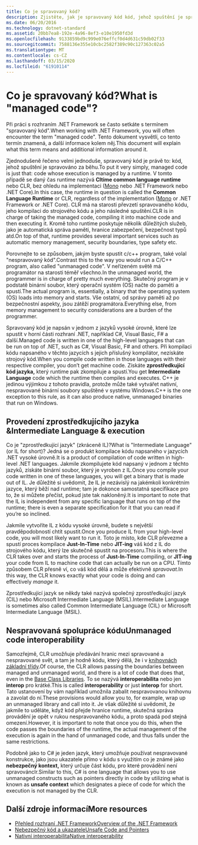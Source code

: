 ```yaml
---
title: Co je spravovaný kód?
description: Zjistěte, jak je spravovaný kód kód, jehož spuštění je spravováno za běhu, clr (Common Language Runtime).
ms.date: 06/20/2016
ms.technology: dotnet-standard
ms.assetid: 20bb7ea8-192e-4a96-8ef3-e10e1950fd3d
ms.openlocfilehash: 9133859bd9c999e076effcf0d4d631c59db02f33
ms.sourcegitcommit: 7588136e355e10cbc2582f389c90c127363c02a5
ms.translationtype: MT
ms.contentlocale: cs-CZ
ms.lasthandoff: 03/15/2020
ms.locfileid: "61910114"
---
```

# <a name="what-is-managed-code"></a><span data-ttu-id="d842d-103">Co je spravovaný kód?</span><span class="sxs-lookup"><span data-stu-id="d842d-103">What is "managed code"?</span></span>

<span data-ttu-id="d842d-104">Při práci s rozhraním .NET Framework se často setkáte s termínem "spravovaný kód".</span><span class="sxs-lookup"><span data-stu-id="d842d-104">When working with .NET Framework, you will often encounter the term "managed code".</span></span> <span data-ttu-id="d842d-105">Tento dokument vysvětlí, co tento termín znamená, a další informace kolem něj.</span><span class="sxs-lookup"><span data-stu-id="d842d-105">This document will explain what this term means and additional information around it.</span></span>

<span data-ttu-id="d842d-106">Zjednodušeně řečeno velmi jednoduše, spravovaný kód je právě to: kód, jehož spuštění je spravováno za běhu.</span><span class="sxs-lookup"><span data-stu-id="d842d-106">To put it very simply, managed code is just that: code whose execution is managed by a runtime.</span></span> <span data-ttu-id="d842d-107">V tomto případě se daný čas runtime nazývá **Cltime common language runtime** nebo CLR, bez ohledu na implementaci ([Mono](https://www.mono-project.com/) nebo .NET Framework nebo .NET Core).</span><span class="sxs-lookup"><span data-stu-id="d842d-107">In this case, the runtime in question is called the **Common Language Runtime** or CLR, regardless of the implementation ([Mono](https://www.mono-project.com/) or .NET Framework or .NET Core).</span></span> <span data-ttu-id="d842d-108">CLR má na starosti převzetí spravovaného kódu, jeho kompilaci do strojového kódu a jeho následné spuštění.</span><span class="sxs-lookup"><span data-stu-id="d842d-108">CLR is in charge of taking the managed code, compiling it into machine code and then executing it.</span></span> <span data-ttu-id="d842d-109">Kromě toho runtime poskytuje několik důležitých služeb, jako je automatická správa paměti, hranice zabezpečení, bezpečnost typů atd.</span><span class="sxs-lookup"><span data-stu-id="d842d-109">On top of that, runtime provides several important services such as automatic memory management, security boundaries, type safety etc.</span></span>

<span data-ttu-id="d842d-110">Porovnejte to se způsobem, jakým byste spustit c/c++ program, také volal "nespravovaný kód".</span><span class="sxs-lookup"><span data-stu-id="d842d-110">Contrast this to the way you would run a C/C++ program, also called "unmanaged code".</span></span> <span data-ttu-id="d842d-111">V neřízeném světě má programátor na starosti téměř všechno.</span><span class="sxs-lookup"><span data-stu-id="d842d-111">In the unmanaged world, the programmer is in charge of pretty much everything.</span></span> <span data-ttu-id="d842d-112">Skutečný program je v podstatě binární soubor, který operační systém (OS) načte do paměti a spustí.</span><span class="sxs-lookup"><span data-stu-id="d842d-112">The actual program is, essentially, a binary that the operating system (OS) loads into memory and starts.</span></span> <span data-ttu-id="d842d-113">Vše ostatní, od správy paměti až po bezpečnostní aspekty, jsou zátěží programátora.</span><span class="sxs-lookup"><span data-stu-id="d842d-113">Everything else, from memory management to security considerations are a burden of the programmer.</span></span>

<span data-ttu-id="d842d-114">Spravovaný kód je napsán v jednom z jazyků vysoké úrovně, které lze spustit v horní části rozhraní .NET, například C#, Visual Basic, F# a další.</span><span class="sxs-lookup"><span data-stu-id="d842d-114">Managed code is written in one of the high-level languages that can be run on top of .NET, such as C#, Visual Basic, F# and others.</span></span> <span data-ttu-id="d842d-115">Při kompilaci kódu napsaného v těchto jazycích s jejich příslušný kompilátor, nezískáte strojový kód.</span><span class="sxs-lookup"><span data-stu-id="d842d-115">When you compile code written in those languages with their respective compiler, you don’t get machine code.</span></span> <span data-ttu-id="d842d-116">Získáte **zprostředkující kód jazyka,** který runtime pak zkompiluje a spustí.</span><span class="sxs-lookup"><span data-stu-id="d842d-116">You get **Intermediate Language** code which the runtime then compiles and executes.</span></span> <span data-ttu-id="d842d-117">C++ je jedinou výjimkou z tohoto pravidla, protože může také vytvářet nativní, nespravované binární soubory spuštěné v systému Windows.</span><span class="sxs-lookup"><span data-stu-id="d842d-117">C++ is the one exception to this rule, as it can also produce native, unmanaged binaries that run on Windows.</span></span>

## <a name="intermediate-language--execution"></a><span data-ttu-id="d842d-118">Provedení zprostředkujícího jazyka &</span><span class="sxs-lookup"><span data-stu-id="d842d-118">Intermediate Language & execution</span></span>

<span data-ttu-id="d842d-119">Co je "zprostředkující jazyk" (zkráceně IL)?</span><span class="sxs-lookup"><span data-stu-id="d842d-119">What is "Intermediate Language" (or IL for short)?</span></span> <span data-ttu-id="d842d-120">Jedná se o produkt kompilace kódu napsaného v jazycích .NET vysoké úrovně.</span><span class="sxs-lookup"><span data-stu-id="d842d-120">It is a product of compilation of code written in high-level .NET languages.</span></span> <span data-ttu-id="d842d-121">Jakmile zkompilujete kód napsaný v jednom z těchto jazyků, získáte binární soubor, který je vyroben z IL.</span><span class="sxs-lookup"><span data-stu-id="d842d-121">Once you compile your code written in one of these languages, you will get a binary that is made out of IL.</span></span> <span data-ttu-id="d842d-122">Je důležité si uvědomit, že IL je nezávislý na jakémkoli konkrétním jazyce, který běží nad runtime; tam je dokonce samostatná specifikace pro to, že si můžete přečíst, pokud jste tak nakloněný.</span><span class="sxs-lookup"><span data-stu-id="d842d-122">It is important to note that the IL is independent from any specific language that runs on top of the runtime; there is even a separate specification for it that you can read if you’re so inclined.</span></span>

<span data-ttu-id="d842d-123">Jakmile vytvoříte IL z kódu vysoké úrovně, budete s největší pravděpodobností chtít spustit.</span><span class="sxs-lookup"><span data-stu-id="d842d-123">Once you produce IL from your high-level code, you will most likely want to run it.</span></span> <span data-ttu-id="d842d-124">Toto je místo, kde CLR převezme a spustí proces kompilace **Just-In-Time** nebo **JIT-ing** váš kód z IL do strojového kódu, který lze skutečně spustit na procesoru.</span><span class="sxs-lookup"><span data-stu-id="d842d-124">This is where the CLR takes over and starts the process of **Just-In-Time** compiling, or **JIT-ing** your code from IL to machine code that can actually be run on a CPU.</span></span> <span data-ttu-id="d842d-125">Tímto způsobem CLR přesně ví, co váš kód dělá a může efektivně _spravovat._</span><span class="sxs-lookup"><span data-stu-id="d842d-125">In this way, the CLR knows exactly what your code is doing and can effectively _manage_ it.</span></span>

<span data-ttu-id="d842d-126">Zprostředkující jazyk se někdy také nazývá společný zprostředkující jazyk (CIL) nebo Microsoft Intermediate Language (MSIL).</span><span class="sxs-lookup"><span data-stu-id="d842d-126">Intermediate Language is sometimes also called Common Intermediate Language (CIL) or Microsoft Intermediate Language (MSIL).</span></span>

## <a name="unmanaged-code-interoperability"></a><span data-ttu-id="d842d-127">Nespravovaná spolupráce kódu</span><span class="sxs-lookup"><span data-stu-id="d842d-127">Unmanaged code interoperability</span></span>

<span data-ttu-id="d842d-128">Samozřejmě, CLR umožňuje předávání hranic mezi spravované a nespravované svět, a tam je hodně kódu, který dělá, že i v [knihovnách základní třídy](framework-libraries.md).</span><span class="sxs-lookup"><span data-stu-id="d842d-128">Of course, the CLR allows passing the boundaries between managed and unmanaged world, and there is a lot of code that does that, even in the [Base Class Libraries](framework-libraries.md).</span></span> <span data-ttu-id="d842d-129">To se nazývá **interoperabilita** nebo jen **interop** pro krátké.</span><span class="sxs-lookup"><span data-stu-id="d842d-129">This is called **interoperability** or just **interop** for short.</span></span> <span data-ttu-id="d842d-130">Tato ustanovení by vám například umožnila zabalit nespravovanou knihovnu a zavolat do ní.</span><span class="sxs-lookup"><span data-stu-id="d842d-130">These provisions would allow you to, for example, wrap up an unmanaged library and call into it.</span></span> <span data-ttu-id="d842d-131">Je však důležité si uvědomit, že jakmile to uděláte, když kód přejde hranice runtime, skutečná správa provádění je opět v rukou nespravovaného kódu, a proto spadá pod stejná omezení.</span><span class="sxs-lookup"><span data-stu-id="d842d-131">However, it is important to note that once you do this, when the code passes the boundaries of the runtime, the actual management of the execution is again in the hand of unmanaged code, and thus falls under the same restrictions.</span></span>

<span data-ttu-id="d842d-132">Podobně jako to C# je jeden jazyk, který umožňuje používat nespravované konstrukce, jako jsou ukazatele přímo v kódu s využitím co je známé jako **nebezpečný kontext,** který určuje část kódu, pro které provádění není spravovánclr.</span><span class="sxs-lookup"><span data-stu-id="d842d-132">Similar to this, C# is one language that allows you to use unmanaged constructs such as pointers directly in code by utilizing what is known as **unsafe context** which designates a piece of code for which the execution is not managed by the CLR.</span></span>

## <a name="more-resources"></a><span data-ttu-id="d842d-133">Další zdroje informací</span><span class="sxs-lookup"><span data-stu-id="d842d-133">More resources</span></span>

* [<span data-ttu-id="d842d-134">Přehled rozhraní .NET Framework</span><span class="sxs-lookup"><span data-stu-id="d842d-134">Overview of the .NET Framework</span></span>](../framework/get-started/overview.md)
* [<span data-ttu-id="d842d-135">Nebezpečný kód a ukazatele</span><span class="sxs-lookup"><span data-stu-id="d842d-135">Unsafe Code and Pointers</span></span>](../../docs/csharp/programming-guide/unsafe-code-pointers/index.md)
* [<span data-ttu-id="d842d-136">Nativní interoperabilita</span><span class="sxs-lookup"><span data-stu-id="d842d-136">Native interoperability</span></span>](./native-interop/index.md)
